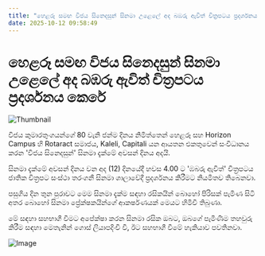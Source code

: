 ```yaml
---
title: "හෙළරූ සමඟ විජය සිනෙදසුන් සිනමා උළෙලේ අද බඹරු ඇවිත් චිත්‍රපටය ප්‍රදර්ශනය කෙ​රේ"
date: 2025-10-12 09:58:49
---
```


# හෙළරූ සමඟ විජය සිනෙදසුන් සිනමා උළෙලේ අද බඹරු ඇවිත් චිත්‍රපටය ප්‍රදර්ශනය කෙ​රේ

![Thumbnail](https://helakuru.sgp1.cdn.digitaloceanspaces.com/esana/images/lib/hela-ru-wije.jpg)

විජය කුමාරතුංගයන්ගේ 80 වැනි ජන්ම දිනය නිමිත්තෙන් හෙළරූ සහ Horizon Campus හි Rotaract සමාජය, Kaleli, Capitali යන ආයතන එකතුවෙන් සංවිධානය කරන 'විජය සිනෙදසුන්' සිනමා දැක්මේ අවසන් දිනය අදයි.

සිනමා දැක්මේ අවසන් දිනය වන අද (12) දිනයේදී හවස 4.00 ට 'ඹබරු ඇවිත්' චිත්‍රපටය ජාතික චිත්‍රපට සංස්ථා තරංගනී සිනමා ශාලාවේදී ප්‍රදර්ශනය කිරීමට නියමිතව තිබෙනවා.

පසුගිය ‍දින තුන පුරාවට මෙම සිනමා දැක්ම සඳහා රසිකයින් බොහෝ පිරිසක් පැමිණ සිටි අතර බොහෝ සිනමා ප්‍රේක්ෂකයින්ගේ ආකර්ෂණයක් මෙයට හිමිවී තිබුණා.

මේ සඳහා සහභාගී වීමට අපේක්ෂා කරන සිනමා රසික ඔබට, ඔබගේ පැමිණීම තහවුරු කිරීම සඳහා මෙතැනින් ගොස් ලියාපදිංචි වී, ඊට සහභාගී වීමේ හැකියාව පවතිනවා.‍

![Image](https://helakuru.sgp1.cdn.digitaloceanspaces.com/esana/images/68eb2d30622d3pdf_page_0.jpeg)

